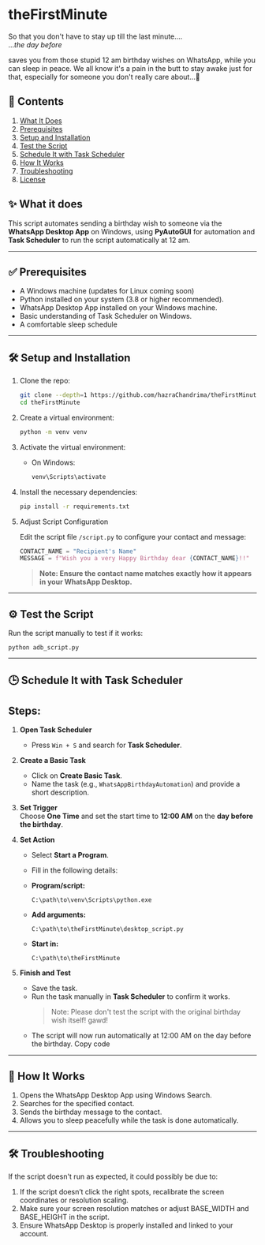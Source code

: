 # theFirstMinute

So that you don't have to stay up till the last minute....<br/>
...*the day before*

saves you from those stupid 12 am birthday wishes on WhatsApp, while you can sleep in peace.
We all know it's a pain in the butt to stay awake just for that, especially for someone you don't really care about...🥱

## 📜 Contents  

1. [What It Does](#-what-it-does)  
2. [Prerequisites](#prerequisites) 
3. [Setup and Installation](#-setup-and-installation)
4. [Test the Script](#-test-the-script)
5. [Schedule It with Task Scheduler](#-schedule-it-with-task-scheduler)
6. [How It Works](#-how-it-works)  
7. [Troubleshooting](#-troubleshooting)  
8. [License](#-license)  


## ✨ What it does

This script automates sending a birthday wish to someone via the **WhatsApp Desktop App** on Windows, using **PyAutoGUI** for automation and **Task Scheduler** to run the script automatically at 12 am.

---

## ✅ Prerequisites

- A Windows machine (updates for Linux coming soon)
- Python installed on your system (3.8 or higher recommended).
- WhatsApp Desktop App installed on your Windows machine.
- Basic understanding of Task Scheduler on Windows.
- A comfortable sleep schedule

---

## 🛠️ Setup and Installation

1. Clone the repo:
   ```bash
   git clone --depth=1 https://github.com/hazraChandrima/theFirstMinute.git
   cd theFirstMinute
   ```

2. Create a virtual environment:
   ```bash
   python -m venv venv
   ```

3. Activate the virtual environment:
   - On Windows:
     ```bash
     venv\Scripts\activate
     ```

4. Install the necessary dependencies:
   ```bash
   pip install -r requirements.txt
   ```
   
5. Adjust Script Configuration

   Edit the script file `/script.py` to configure your contact and message:
   ```python
   CONTACT_NAME = "Recipient's Name"
   MESSAGE = f"Wish you a very Happy Birthday dear {CONTACT_NAME}!!"
   ```
   > **Note: Ensure the contact name matches exactly how it appears in your WhatsApp Desktop.**

---

## ⚙️ Test the Script

Run the script manually to test if it works:
   
   ```bash💡📜
   python adb_script.py
   ```

---

## 🕒 Schedule It with Task Scheduler

## Steps:

1. **Open Task Scheduler**  
   - Press `Win + S` and search for **Task Scheduler**.


2. **Create a Basic Task**  
   - Click on **Create Basic Task**.  
   - Name the task (e.g., `WhatsAppBirthdayAutomation`) and provide a short description.
   

3. **Set Trigger**  
   Choose **One Time** and set the start time to **12:00 AM** on the **day before the birthday**.


4. **Set Action**  
   - Select **Start a Program**.  
   - Fill in the following details:  

   - **Program/script:**  
     ```  
     C:\path\to\venv\Scripts\python.exe  
     ```  

   - **Add arguments:**  
     ```  
     C:\path\to\theFirstMinute\desktop_script.py  
     ```  

   - **Start in:**  
     ```  
     C:\path\to\theFirstMinute  
     ```  


5. **Finish and Test**  
   - Save the task.  
   - Run the task manually in **Task Scheduler** to confirm it works. 
      > Note: Please don't test the script with the original birthday wish itself! gawd! 
   - The script will now run automatically at 12:00 AM on the day before the birthday.
   Copy code


---

## 🚀 How It Works

1. Opens the WhatsApp Desktop App using Windows Search.
2. Searches for the specified contact.
3. Sends the birthday message to the contact.
4. Allows you to sleep peacefully while the task is done automatically.

---

## 🛠️ Troubleshooting

If the script doesn't run as expected, it could possibly be due to:

1. If the script doesn’t click the right spots, recalibrate the screen coordinates or resolution scaling.
2. Make sure your screen resolution matches or adjust BASE_WIDTH and BASE_HEIGHT in the script.
3. Ensure WhatsApp Desktop is properly installed and linked to your account.

